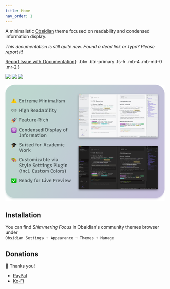 ```yaml
---
title: Home
nav_order: 1
---
```


A minimalistic [Obsidian](https://obsidian.md/) theme focused on readability and condensed information display.

*This documentation is still quite new. Found a dead link or typo? Please report it!*

[Report Issue with Documentation](https://github.com/chrisgrieser/shimmering-focus/issues/new?assignees=&labels=feature+request&template=documentation_fix.yml&title=%5BDocs%5D%3A+){: .btn .btn-primary .fs-5 .mb-4 .mb-md-0 .mr-2 }

![](https://img.shields.io/badge/downloads-11710-6E4E9B?style=plastic) ![](https://img.shields.io/github/last-commit/chrisgrieser/shimmering-focus?style=plastic) [![](https://img.shields.io/badge/changelog-click%20here-FFE800?style=plastic)](https://chrisgrieser.github.io/shimmering-focus/changelog/)

![Promo Screenshot](images/Promo%20Screenshot/promo-screenshot.png)

## Installation
You can find *Shimmering Focus* in Obsidian's community themes browser under  
`Obsidian Settings ➞ Appearance ➞ Themes ➞ Manage`

## Donations
🙏 Thanks you!
- [PayPal](https://www.paypal.com/paypalme/ChrisGrieser)
- [Ko-Fi](https://ko-fi.com/pseudometa)
